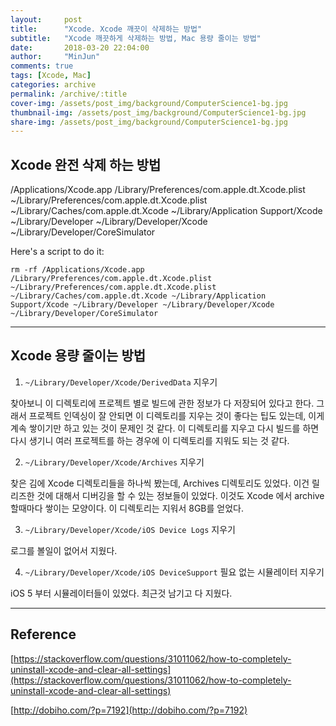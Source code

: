 ```yaml
---
layout:     post
title:      "Xcode. Xcode 깨끗이 삭제하는 방법"
subtitle:   "Xcode 깨끗하게 삭제하는 방법, Mac 용량 줄이는 방법"
date:       2018-03-20 22:04:00
author:     "MinJun"
comments: true 
tags: [Xcode, Mac]
categories: archive
permalink: /archive/:title
cover-img: /assets/post_img/background/ComputerScience1-bg.jpg
thumbnail-img: /assets/post_img/background/ComputerScience1-bg.jpg
share-img: /assets/post_img/background/ComputerScience1-bg.jpg
---
```


## Xcode 완전 삭제 하는 방법

/Applications/Xcode.app
/Library/Preferences/com.apple.dt.Xcode.plist
~/Library/Preferences/com.apple.dt.Xcode.plist
~/Library/Caches/com.apple.dt.Xcode
~/Library/Application Support/Xcode
~/Library/Developer
~/Library/Developer/Xcode
~/Library/Developer/CoreSimulator

Here's a script to do it:

```
rm -rf /Applications/Xcode.app /Library/Preferences/com.apple.dt.Xcode.plist ~/Library/Preferences/com.apple.dt.Xcode.plist ~/Library/Caches/com.apple.dt.Xcode ~/Library/Application Support/Xcode ~/Library/Developer ~/Library/Developer/Xcode ~/Library/Developer/CoreSimulator
```

---

## Xcode 용량 줄이는 방법 

1. `~/Library/Developer/Xcode/DerivedData` 지우기

찾아보니 이 디렉토리에 프로젝트 별로 빌드에 관한 정보가 다 저장되어 있다고 한다. 그래서 프로젝트 인덱싱이 잘 안되면 이 디렉토리를 지우는 것이 좋다는 팁도 있는데, 이게 계속 쌓이기만 하고 있는 것이 문제인 것 같다. 이 디렉토리를 지우고 다시 빌드를 하면 다시 생기니 여러 프로젝트를 하는 경우에 이 디렉토리를 지워도 되는 것 같다. 

2.  `~/Library/Developer/Xcode/Archives`  지우기

찾은 김에 Xcode 디렉토리들을 하나씩 봤는데, Archives 디렉토리도 있었다.  이건 릴리즈한 것에 대해서 디버깅을 할 수 있는 정보들이 있었다. 이것도 Xcode 에서 archive 할때마다 쌓이는 모양이다. 이 디렉토리는 지워서 8GB를 얻었다.

3. `~/Library/Developer/Xcode/iOS Device Logs` 지우기

로그를 볼일이 없어서 지웠다.

4. `~/Library/Developer/Xcode/iOS DeviceSupport` 필요 없는 시뮬레이터 지우기

iOS 5 부터 시뮬레이터들이 있었다. 최근것 남기고 다 지웠다.

---

## Reference 

[https://stackoverflow.com/questions/31011062/how-to-completely-uninstall-xcode-and-clear-all-settings](https://stackoverflow.com/questions/31011062/how-to-completely-uninstall-xcode-and-clear-all-settings) <br> 

[http://dobiho.com/?p=7192](http://dobiho.com/?p=7192)